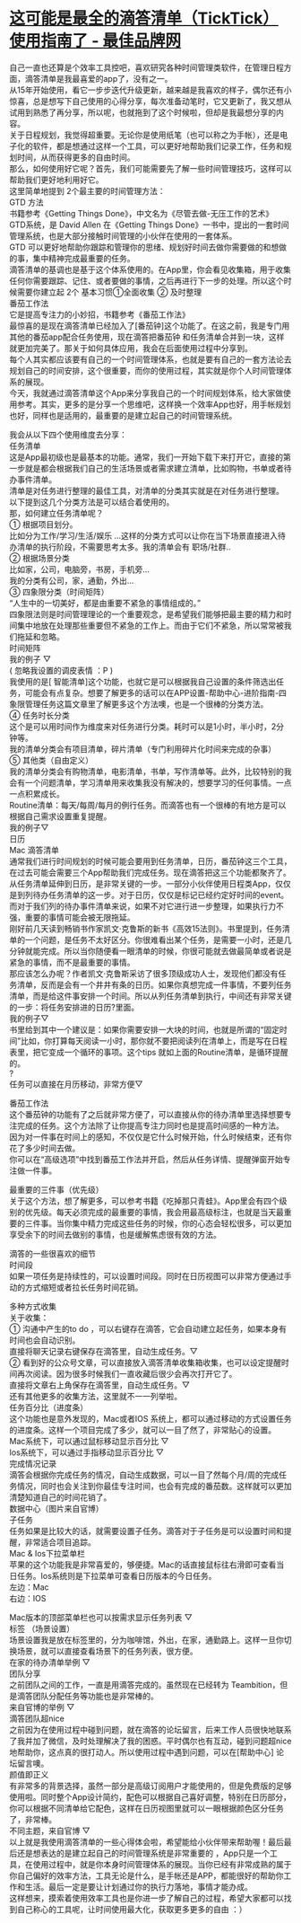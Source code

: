 # [这可能是最全的滴答清单（TickTick）使用指南了 - 最佳品牌网](https://www.zuijiapp.com/823/)

自己一直也还算是个效率工具控吧，喜欢研究各种时间管理类软件，在管理日程方面，滴答清单是我最喜爱的app了，没有之一。  
从15年开始使用，看它一步步迭代升级更新，越来越是我喜欢的样子，偶尔还有小惊喜，总是想写下自己使用的心得分享，每次准备动笔时，它又更新了，我又想从试用到熟悉了再分享，所以呢，也就拖到了这个时候啦，但却是我最想分享的内容。  
关于日程规划，我觉得超重要。无论你是使用纸笔（也可以称之为手帐），还是电子化的软件，都是想通过这样一个工具，可以更好地帮助我们记录工作，任务和规划时间，从而获得更多的自由时间。  
那么，如何使用好它呢？首先，我们可能需要先了解一些时间管理技巧，这样可以帮助我们更好地利用好它。  
这里简单地提到 2个最主要的时间管理方法：  
GTD 方法  
书籍参考《Getting Things Done》，中文名为《尽管去做-无压工作的艺术》  
GTD系统，是 David Allen 在《Getting Things Done》一书中，提出的一套时间管理系统，也是大部分接触时间管理的小伙伴在使用的一套体系。  
GTD 可以更好地帮助你跟踪和管理你的思绪、规划好时间去做你需要做的和想做的事，集中精神完成最重要的任务。  
滴答清单的基调也是基于这个体系使用的。在App里，你会看见收集箱，用于收集任何你需要跟踪、记住、或者要做的事情，之后再进行下一步的处理。所以这个时候需要你建立起 2个 基本习惯①全面收集 ② 及时整理  
番茄工作法  
它是提高专注力的小妙招，书籍参考《番茄工作法》  
最惊喜的是现在滴答清单已经加入了\[番茄钟\]这个功能了。在这之前，我是专门用其他的番茄app配合任务使用，现在滴答把番茄钟 和任务清单合并到一块，这样就更加完美了。那关于如何具体应用，我会在后面使用过程中分享到。  
每个人其实都应该要有自己的一个时间管理体系，也就是要有自己的一套方法论去规划自己的时间安排，这个很重要，而你的使用过程，其实就是你个人时间管理体系的展现。  
今天，我就通过滴答清单这个App来分享我自己的一个时间规划体系，给大家做使用参考。其实，更多的是分享一个思维吧，这样换一个效率App也好，用手帐规划也好，同样也是适用的，最重要的是建立起自己的时间管理系统。

我会从以下四个使用维度去分享：  
任务清单  
这是App最初级也是最基本的功能。通常，我们一开始下载下来打开它，直接的第一步就是都会根据我们自己的生活场景或者需求建立清单，比如购物，书单或者待办事件清单。  
清单是对任务进行整理的最佳工具，对清单的分类其实就是在对任务进行整理。  
以下提到这几个分类方法是可以结合着使用的。  
那，如何建立任务清单呢？  
① 根据项目划分。  
比如分为工作/学习/生活/娱乐 …这样的分类方式可以让你在当下场景直接进入待办清单的执行阶段，不需要思考太多。我的清单会有 职场/社群..  
② 根据场景分类  
比如家，公司，电脑旁，书房，手机旁…  
我的分类有公司，家，通勤，外出…  
③ 四象限分类（时间矩阵）  
“人生中的一切美好，都是由重要不紧急的事情组成的。”  
四象限法则是时间管理理论的一个重要观念，是希望我们能够把最主要的精力和时间集中地放在处理那些重要但不紧急的工作上。而由于它们不紧急，所以常常被我们拖延和忽略。  
时间矩阵  
我的例子 ▽  
( 忽略我设置的调皮表情 ：P )  
我使用的是\[ 智能清单\]这个功能，也就它是可以根据我自己设置的条件筛选出任务，可能会有点复杂。想要了解更多的话可以在APP设置-帮助中心-进阶指南-四象限管理任务这篇文章里了解更多这个方法噢，也是一个很棒的分类方法。  
④ 任务时长分类  
这个是可以用时间作为维度来对任务进行分类。耗时可以是1小时，半小时，2分钟等。  
我的清单分类会有项目清单，碎片清单（专门利用碎片化时间来完成的杂事）  
⑤ 其他类（自由定义）  
我的清单分类会有购物清单，电影清单，书单，写作清单等。此外，比较特别的我会有一个问题清单，学习清单用来收集我没有解决的，想要学习的任何事情。一点一点积累成长。  
Routine清单：每天/每周/每月的例行任务。而滴答也有一个很棒的有地方是可以根据自己需求设置重复提醒。  
我的例子▽  
日历  
Mac 滴答清单  
通常我们进行时间规划的时候可能会要用到任务清单，日历，番茄钟这三个工具，在过去可能会需要三个App帮助我们完成任务。现在滴答把这三个功能都聚齐了。  
从任务清单延伸到日历，是非常关键的一步。一部分小伙伴使用日程类App，仅仅是到列待办任务清单的这一步。对于日历，仅仅是标记已经约定好时间的event。而对于我们列的待办事件清单来说，如果不对它进行进一步整理，如果执行力不强，重要的事情可能会被无限拖延。  
刚好前几天读到畅销书作家凯文·克鲁斯的新书《高效15法则》。书里提到，任务清单的一个问题，是任务不太好区分。你很难看出某个任务，是需要一小时，还是几分钟就能完成。所以当你随便看一眼清单的时候，你很可能就去做最简单或者说是紧急的事情，而不是最重要的事情。  
那应该怎么办呢？作者凯文·克鲁斯采访了很多顶级成功人士，发现他们都没有任务清单，反而是会有一个井井有条的日历。如果你真想完成一件事情，不要列任务清单，而是给这件事安排一个时间。所以从列任务清单到执行，中间还有非常关键的一步：将任务安排进的日历?里面。  
我的例子▽  
书里给到其中一个建议是：如果你需要安排一大块的时间，也就是所谓的“固定时间”比如，你打算每天阅读一小时，那你就不要把阅读列在清单上，而是写在日程表里，把它变成一个循环的事项。这个tips 就如上面的Routine清单，是循环提醒的。  
?  
任务可以直接在月历移动，非常方便▽

番茄工作法  
这个番茄钟的功能有了之后就非常方便了，可以直接从你的待办清单里选择想要专注完成的任务。这个方法除了让你提高专注力同时也是提高时间感的一种方法。  
因为对一件事在时间上的感知，不仅仅是它什么时候开始，什么时候结束，还有你花了多少时间去做。  
你可以在“高级选项”中找到番茄工作法并开启，然后从任务详情、提醒弹窗开始专注做一件事。

最重要的三件事（优先级）  
关于这个方法，想了解更多，可以参考书籍《吃掉那只青蛙》。App里会有四个级别的优先级。每天必须完成的最重要的事情，我会用最高级标注，也就是当天最重要的三件事。当你集中精力完成这些任务的时候，你的心态会轻松很多，可以更加享受余下的时间去做别的事情，也是缓解焦虑很有效的方法。

滴答的一些很喜欢的细节  
时间段  
如果一项任务是持续性的，可以设置时间段。同时在日历视图可以非常方便通过手动的方式缩短或者拉长任务时间花销。

多种方式收集  
关于收集：  
① 沟通中产生的to do ，可以右键存在滴答，它会自动建立起任务，如果本身有时间也会自动识别。  
直接将聊天记录右键保存在滴答里，自动生成任务。▽  
② 看到好的公众号文章，可以直接放入滴答清单收集箱收集，也可以设定提醒时间再次阅读。因为很多时候我们一直收藏后很少会再次打开它了。  
直接将文章右上角保存在滴答里，自动生成任务。▽  
还有其他更多的收集方法，这里就不一一列举啦。  
任务百分比（进度条）  
这个功能也是意外发现的，Mac或者IOS 系统上，都可以通过移动的方式设置任务的进度条。这样一个项目完成了多少，就可以一目了然了，非常贴心的设置。  
Mac系统下，可以通过鼠标移动显示百分比 ▽  
Ios系统下，可以通过手指移动显示百分比 ▽  
完成情况记录  
滴答会根据你完成任务的情况，自动生成数据，可以一目了然每个月/周的完成任务情况，同时也会关注到你最佳专注时间，也会有完成的番茄数。这样就可以更加清楚知道自己的时间花销了。  
数据中心（图片来自官博）  
子任务  
任务如果是比较大的话，就需要设置子任务。滴答对于子任务是可以设置时间和提醒，非常适合项目追踪。  
Mac & Ios下拉菜单栏  
苹果的这个功能我是非常喜爱的，够便捷。Mac的话直接鼠标往右滑即可查看当日任务。Ios系统则是下拉菜单可查看日历版本的今日任务。  
左边：Mac  
右边：IOS

Mac版本的顶部菜单栏也可以按需求显示任务列表 ▽  
标签 （场景设置）  
场景设置我是放在标签里的，分为咖啡馆，外出，在家，通勤路上。这样一旦你切换场景，就可以直接查看场景下的任务列表，很方便。  
在家的待办清单举例 ▽  
团队分享  
之前团队之间的工作，一直是用滴答完成的。虽然现在已经转为 Teambition，但是滴答团队分配任务等功能也是非常棒的。  
来自官博的举例 ▽  
滴答团队超nice  
之前因为在使用过程中碰到问题，就在滴答的论坛留言，后来工作人员很快地联系了我并加了微信，及时处理解决了我的困惑。平时偶尔也有互动，碰到问题超nice地帮助你，这点真的很打动人。所以使用过程中遇到问题，可以在\[帮助中心\] 论坛留言噢。  
颜值即正义  
有非常多的背景选择，虽然一部分是高级订阅用户才能使用的，但是免费版的足够使用啦。同时整个App设计简约，配色可以根据自己喜好调整，特别在日历部分，你可以根据不同清单给它配色，这样在日历视图里就可以一眼根据颜色区分任务了，非常棒。  
不同主题，来自官博 ▽  
以上就是我使用滴答清单的一些心得体会啦，希望能给小伙伴带来帮助喔！最后最后还是想表达的是建立起自己的时间管理系统是非常重要的 ，App只是一个工具，在使用过程中，就是你本身时间管理体系的展现。当你已经有非常成熟的属于你自己偏好的效率方法，工具无论是什么，是手帐还是APP，都能很好的帮助你工作和生活。最后一定是要让计划通过你的执行力落地，事情才能办成。  
这样想来，摸索着使用效率工具也是你进一步了解自己的过程，希望大家都可以找到自己称心的工具呢，让时间使用最大化，获取更多更多的自由 ：）
